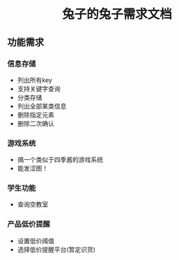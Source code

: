 ﻿<h1 align='center'>兔子的兔子需求文档</h1>

## 功能需求
### 信息存储
* 列出所有key
* 支持关键字查询
* 分类存储
* 列出全部某类信息
* 删除指定元素
* 删除二次确认

### 游戏系统
* 搞一个类似于四季酱的游戏系统
* 能发涩图！
  
### 学生功能
* 查询空教室
  
### 产品低价提醒
* 设置低价阈值
* 选择低价提醒平台(暂定识货)
